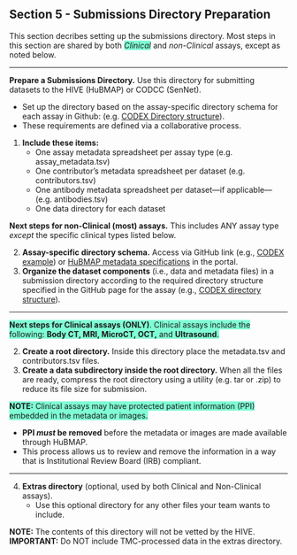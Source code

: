 ## Section 5 - Submissions Directory Preparation
This section decribes setting up the submissions directory. Most steps in this section are shared by both <span style="background-color: aquamarine;">_Clinical_</span> and _non-Clinical_ assays, except as noted below.

<hr>

**Prepare a Submissions Directory.** Use this directory for submitting datasets to the HIVE (HuBMAP) or CODCC (SenNet).
  - Set up the directory based on the assay-specific directory schema for each assay in Github: (e.g. [CODEX Directory structure](https://hubmapconsortium.github.io/ingest-validation-tools/codex/)).
  - These requirements are defined via a collaborative process.

1. **Include these items:**
   - One assay metadata spreadsheet per assay type (e.g. assay_metadata.tsv)
   - One contributor’s metadata spreadsheet per dataset (e.g. contributors.tsv)
   - One antibody metadata spreadsheet  per dataset—if applicable—(e.g. antibodies.tsv)
   - One data directory for each dataset 

**Next steps for non-Clinical (most) assays.** This includes ANY assay type _except_ the specific clinical types listed below.

  2. **Assay-specific directory schema.** Access via GitHub link (e.g., <a href="https://software.docs.hubmapconsortium.org/assays/codex">CODEX example</a>) or <a href="https://software.docs.hubmapconsortium.org/metadata">HuBMAP metadata specifications</a> in the portal. 
  3. **Organize the dataset components** (i.e., data and metadata files) in a submission directory according to the required directory structure specified in the GitHub page for the assay (e.g., <a href="https://github.com/hubmapconsortium/ingest-validation-tools/tree/main/docs/codex">CODEX directory structure</a>).

<hr>

<span style="background-color: aquamarine;"> 
<b>Next steps for Clinical assays (ONLY)</b>. Clinical assays include the following: <b>Body CT, MRI, MicroCT, OCT,</b> and <b>Ultrasound</b>.</span>

  2. **Create a root directory.** Inside this directory place the metadata.tsv and contributors.tsv files.
  3. **Create a data subdirectory inside the root directory.** When all the files are ready, compress the root directory using a utility (e.g. tar or .zip) to reduce its file size for submission.

 <span style="background-color: aquamarine;"><b>NOTE:</b> Clinical assays may have protected patient information (PPI) embedded in the metadata or images.</span>
   - **PPI _must_ be removed** before the metadata or images are made available through HuBMAP.
   - This process allows us to review and remove the information in a way that is Institutional Review Board (IRB) compliant.

<hr>

4. **Extras directory** (optional, used by both Clinical and Non-Clinical assays).
   - Use this optional directory for any other files your team wants to include.
   
**NOTE:** The contents of this directory will not be vetted by the HIVE. 
**IMPORTANT:** Do NOT include TMC-processed data in the extras directory.
